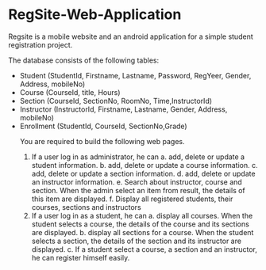 # RegSite-Web-Application
Regsite is a mobile website and an android application for a simple student registration project.

<p>The database consists of the following tables:
<ul>
  <li>Student (StudentId, Firstname, Lastname, Password, RegYeer, Gender, Address, mobileNo)</li>
  <li>Course (CourseId, title, Hours)</li>
  <li>Section (CourseId, SectionNo, RoomNo, Time,InstructorId)</li> 
  <li>Instructor (InstructorId, Firstname, Lastname, Gender, Address, mobileNo)</li>
  <li>Enrollment (StudentId, CourseId, SectionNo,Grade)</li></p>
  
You are required to build the following web pages. 
1.	If a user log in as administrator, he can
a.	add, delete  or update a student information.
b.	add, delete  or update a course information.
c.	add, delete  or update a section information.
d.	add, delete  or update an instructor information.
e.	Search about instructor, course and section. When the admin select an item from result, the details of this item are displayed.
f.	Display all registered students, their courses, sections and instructors
2.	If a user log in as a student, he can
a.	display all courses. When the student selects a course, the details of the course and its sections are displayed.
b.	display all sections for a course. When the student selects a section, the details of the section and its instructor are displayed.
c.	If a student select a course, a section and an instructor, he can register himself easily. 
